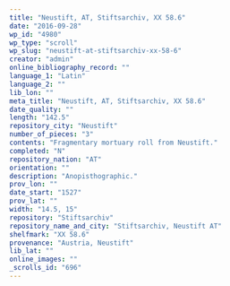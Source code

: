 ```yaml
---
title: "Neustift, AT, Stiftsarchiv, XX 58.6"
date: "2016-09-28"
wp_id: "4980"
wp_type: "scroll"
wp_slug: "neustift-at-stiftsarchiv-xx-58-6"
creator: "admin"
online_bibliography_record: ""
language_1: "Latin"
language_2: ""
lib_lon: ""
meta_title: "Neustift, AT, Stiftsarchiv, XX 58.6"
date_quality: ""
length: "142.5"
repository_city: "Neustift"
number_of_pieces: "3"
contents: "Fragmentary mortuary roll from Neustift."
completed: "N"
repository_nation: "AT"
orientation: ""
description: "Anopisthographic."
prov_lon: ""
date_start: "1527"
prov_lat: ""
width: "14.5, 15"
repository: "Stiftsarchiv"
repository_name_and_city: "Stiftsarchiv, Neustift AT"
shelfmark: "XX 58.6"
provenance: "Austria, Neustift"
lib_lat: ""
online_images: ""
_scrolls_id: "696"
---
```



